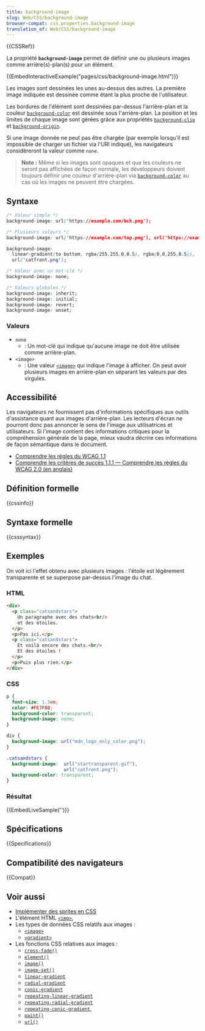 ```yaml
---
title: background-image
slug: Web/CSS/background-image
browser-compat: css.properties.background-image
translation_of: Web/CSS/background-image
---
```


{{CSSRef}}

La propriété **`background-image`** permet de définir une ou plusieurs images comme arrière(s)-plan(s) pour un élément.

{{EmbedInteractiveExample("pages/css/background-image.html")}}

Les images sont dessinées les unes au-dessus des autres. La première image indiquée est dessinée comme étant la plus proche de l'utilisateur.

Les bordures de l'élément sont dessinées par-dessus l'arrière-plan et la couleur [`background-color`](/fr/docs/Web/CSS/background-color) est dessinée sous l'arrière-plan. La position et les limites de chaque image sont gérées grâce aux propriétés [`background-clip`](/fr/docs/Web/CSS/background-clip) et [`background-origin`](/fr/docs/Web/CSS/background-origin).

Si une image donnée ne peut pas être chargée (par exemple lorsqu'il est impossible de charger un fichier via l'URI indiqué), les navigateurs considèreront la valeur comme `none`.

> **Note :** Même si les images sont opaques et que les couleurs ne seront pas affichées de façon normale, les développeurs doivent toujours définir une couleur d'arrière-plan via [`background-color`](/fr/docs/Web/CSS/background-color) au cas où les images ne peuvent être chargées.

## Syntaxe

```css
/* Valeur simple */
background-image: url('https://example.com/bck.png');

/* Plusieurs valeurs */
background-image: url('https://example.com/top.png'), url('https://example.com/bottom.png');

background-image:
  linear-gradient(to bottom, rgba(255,255,0,0.5), rgba(0,0,255,0.5)),
  url('catfront.png');

/* Valeur avec un mot-clé */
background-image: none;

/* Valeurs globales */
background-image: inherit;
background-image: initial;
background-image: revert;
background-image: unset;
```

### Valeurs

- `none`
  - : Un mot-clé qui indique qu'aucune image ne doit être utilisée comme arrière-plan.
- `<image>`
  - : Une valeur [`<image>`](/fr/docs/Web/CSS/image) qui indique l'image à afficher. On peut avoir plusieurs images en arrière-plan en séparant les valeurs par des virgules.

## Accessibilité

Les navigateurs ne fournissent pas d'informations spécifiques aux outils d'assistance quant aux images d'arrière-plan. Les lecteurs d'écran ne pourront donc pas annoncer le sens de l'image aux utilisatrices et utilisateurs. Si l'image contient des informations critiques pour la compréhension générale de la page, mieux vaudra décrire ces informations de façon sémantique dans le document.

- [Comprendre les règles du WCAG 1.1](/fr/docs/Web/Accessibility/Understanding_WCAG/Perceivable#Guideline_1.1_—_Providing_text_alternatives_for_non-text_content)
- [Comprendre les critères de succès 1.1.1 — Comprendre les règles du WCAG 2.0 (en anglais)](https://www.w3.org/TR/2016/NOTE-UNDERSTANDING-WCAG20-20161007/text-equiv-all.html)

## Définition formelle

{{cssinfo}}

## Syntaxe formelle

{{csssyntax}}

## Exemples

On voit ici l'effet obtenu avec plusieurs images&nbsp;: l'étoile est légèrement transparente et se superpose par-dessus l'image du chat.

### HTML

```html
<div>
  <p class="catsandstars">
    Un paragraphe avec des chats<br/>
    et des étoiles.
  </p>
  <p>Pas ici.</p>
  <p class="catsandstars">
    Et voilà encore des chats.<br/>
    Et des étoiles !
  </p>
  <p>Puis plus rien.</p>
</div>
```

### CSS

```css
p {
  font-size: 1.5em;
  color: #FE7F88;
  background-color: transparent;
  background-image: none;
}

div {
  background-image: url("mdn_logo_only_color.png");
}

.catsandstars {
  background-image:  url("startransparent.gif"),
                     url("catfront.png");
  background-color: transparent;
}
```

### Résultat

{{EmbedLiveSample('')}}

## Spécifications

{{Specifications}}

## Compatibilité des navigateurs

{{Compat}}

## Voir aussi

- [Implémenter des sprites en CSS](/fr/docs/Web/CSS/CSS_Images/Implementing_image_sprites_in_CSS)
- L'élément HTML [`<img>`](/fr/docs/Web/HTML/Element/Img),
- Les types de données CSS relatifs aux images&nbsp;:
  - [`<image>`](/fr/docs/Web/CSS/image)
  - [`<gradient>`](/fr/docs/Web/CSS/gradient)
- Les fonctions CSS relatives aux images&nbsp;:
  - [`cross-fade()`](/fr/docs/Web/CSS/cross-fade())
  - [`element()`](/fr/docs/Web/CSS/element())
  - [`image()`](/fr/docs/Web/CSS/image/image())
  - [`image-set()`](/fr/docs/Web/CSS/image/image-set())
  - [`linear-gradient`](/fr/docs/Web/CSS/gradient/linear-gradient())
  - [`radial-gradient`](/fr/docs/Web/CSS/gradient/radial-gradient())
  - [`conic-gradient`](/fr/docs/Web/CSS/gradient/conic-gradient())
  - [`repeating-linear-gradient`](/fr/docs/Web/CSS/gradient/repeating-linear-gradient())
  - [`repeating-radial-gradient`](/fr/docs/Web/CSS/gradient/repeating-radial-gradient())
  - [`repeating-conic-gradient`](/fr/docs/Web/CSS/gradient/repeating-conic-gradient()),
  - [`paint()`](/fr/docs/Web/CSS/image/paint())
  - [`url()`](/fr/docs/Web/CSS/url())
